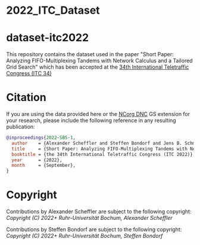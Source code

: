 # 2022_ITC_Dataset

# dataset-itc2022

This repository contains the dataset used in the paper "Short Paper: Analyzing FIFO-Multiplexing Tandems with Network Calculus and a Tailored Grid Search" which has been accepted at the [34th International Teletraffic Congress (ITC 34)](https://itc34.itc-conference.org)

# Citation
If you are using the data provided here or the [NCorg DNC](https://github.com/NetCal/DNC) GS extension for your research, please include the following reference in any resulting publication:

```bibtex
@inproceedings{2022-SBS-1,
  author    = {Alexander Scheffler and Steffen Bondorf and Jens B. Schmitt},
  title     = {Short Paper: Analyzing FIFO-Multiplexing Tandems with Network Calculus and a Tailored Grid Search},
  booktitle = {the 34th International Teletraffic Congress (ITC 2022)},
  year      = {2022},
  month     = {September},
}
```

# Copyright
Contributions by Alexander Scheffler are subject to the following copyright:  
*Copyright (C) 2022+ Ruhr-Universität Bochum, Alexander Scheffler*

Contributions by Steffen Bondorf are subject to the following copyright:  
*Copyright (C) 2022+ Ruhr-Universität Bochum, Steffen Bondorf*
